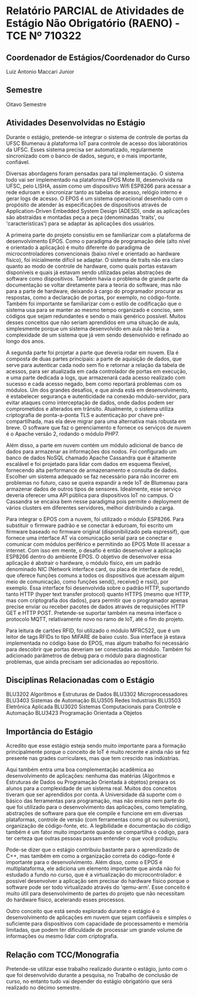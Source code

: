 # Relatório PARCIAL de Atividades de Estágio Não Obrigatório (RAENO) - TCE Nº 710322

## Coordenador de Estágios/Coordenador do Curso
Luiz Antonio Maccari Junior

## Semestre
Oitavo Semestre

## Atividades Desenvolvidas no Estágio
Durante o estágio, pretende-se integrar o sistema de controle de portas da UFSC Blumenau à plataforma IoT para controle de acesso dos laboratórios da UFSC. Esses sistema precisa ser automatizado, regularmente sincronizado com o banco de dados, seguro, e o mais importante, confiável.

Diversas abordagens foram pensadas para tal implementação. O sistema todo vai ser implementado na plataforma EPOS Mote III, desenvolvida na UFSC, pelo LISHA, assim como um dispositivo Wifi ESP8266 para acessar a rede eduroam e sincronizar tanto as tabelas de acesso, relógio interno e gerar logs de acesso. O EPOS é um sistema operacional desenhado com o propósito de atender às especificações de dispositivos através de Application-Driven Embedded System Design (ADESD), onde as aplicações são abstraídas e montadas peça a peça (denominadas 'traits', ou 'características') para se adaptar às aplicações dos usuários.

A primeira parte do projeto consistiu em se familiarizar com a plataforma de desenvolvimento EPOS. Como o paradigma de programação dele (alto nível e orientado à aplicação) é muito diferente do paradigma de microcontroladores convencionais (baixo nível e orientado ao hardware físico), foi inicialmente difícil se adaptar. O sistema de traits não era claro quanto ao modo de controle de hardware, como quais portas estavam disponíveis e quais já estavam sendo utilizadas pelas abstrações de software como dispositivos. Também havia o problema de grande parte da documentação se voltar diretamente para a teoria do software, mas não para a parte de hardware, deixando à cargo do programador procurar as respostas, como a declaração de portas, por exemplo, no código-fonte. Também foi importante se familiarizar com o estilo de codificação que o sistema usa para se manter ao mesmo tempo organizado e conciso, sem códigos que sejam redundantes e sendo o mais genérico possível. Muitos desses conceitos que não seriam aprendidos em uma situação de aula, simplesmente porque um sistema desenvolvido em aula não teria a complexidade de um sistema que já vem sendo desenvolvido e refinado ao longo dos anos.

A segunda parte foi projetar a parte que deveria rodar em nuvem. Ela é composta de duas partes principais: a parte de aquisição de dados, que serve para autenticar cada nodo sem fio e retornar a relação da tabela de acessos, para ser atualizada em cada controlador de portas em execução, e uma parte dedicada a logs, que armazenará cada acesso realizado com sucesso e cada acesso negado, bem como reportará problemas com os módulos. Um dos grandes desafios, e que ainda está em desenvolvimento, é estabelecer segurança e autenticidade na conexão módulo-servidor, para evitar ataques como interceptação de dados, onde dados podem ser comprometidos e alterados em trânsito. Atualmente, o sistema utiliza criptografia de ponta-a-ponta TLS e autenticação por chave pré-compartilhada, mas ela deve migrar para uma alternativa mais robusta em breve. O software que faz o gerenciamento e fornece os serviços de nuvem é o Apache versão 2, rodando o módulo PHP7.

Além disso, a parte em nuvem contém um módulo adicional de banco de dados para armazenar as informações dos nodos. Foi configurado um banco de dados NoSQL chamado Apache Cassandra que é altamente escalável e foi projetado para lidar com dados em esquema flexível, fornecendo alta performance de armazenamento e consulta de dados. Escolher um sistema adequado se faz necessário para não incorrer em problemas no futuro, caso se queira expandir a rede IoT de Blumenau para armazenar dados de outros tipos de sensores. Idealmente, esse serviço deveria oferecer uma API pública para dispositivos IoT no campus. O Cassandra se encaixa bem nesse paradigma pois permite o deployment de vários clusters em diferentes servidores, melhor distribuindo a carga.

Para integrar o EPOS com a nuvem, foi utilizado o módulo ESP8266. Para substituir o firmware padrão e se conectar à eduroam, foi escrito um firmware baseado no firmware original (disponibilizado pela espressif), que fornece uma interface AT via comunicação serial para se conectar e comunicar com módulos periférico e permitindo ao EPOS Mote III acessar a internet. Com isso em mente, o desafio é então desenvolver a aplicação ESP8266 dentro do ambiente EPOS. O objetivo de desenvolver essa aplicação é abstrair o hardware, o módulo físico, em um padrão denominado NIC (Network interface card, ou placa de interface de rede), que oferece funções comuns a todos os dispositivos que acessam algum meio de comunicação, como funções send(), receive() e rssi(), por exemplo. Essa interface foi desenvolvida sobre o padrão HTTP, suportando tanto HTTP (hyper text transfer protocol) quanto HTTPS (mesmo que HTTP, mas com criptografia dos dados), para permitir que o programador apenas precise enviar ou receber pacotes de dados através de requisições HTTP GET e HTTP POST. Pretende-se suportar também na mesma interface o protocolo MQTT, relativamente novo no ramo de IoT, até o fim do projeto.

Para leitura de cartões RFID, foi utilizado o módulo MFRC522, que é um leitor de tags RFIDs to tipo MIFARE de baixo custo. Sua interface já estava implementada no código base do EPOS, mas algum trabalho foi necessário para descobrir que portas deveriam ser conectadas ao módulo. Também foi adicionado parâmetros de debug para o módulo para diagnosticar problemas, que ainda precisam ser adicionadas ao repositório.


## Disciplinas Relacionadas com o Estágio
BLU3202 Algoritmos e Estruturas de Dados
BLU3302 Microprocessadores
BLU3403 Sistemas de Automação
BLU3505 Redes Industriais
BLU3503 Eletrônica Aplicada
BLU3020 Sistemas Computacionais para Controle e Automação
BLU3423 Programação Orientada a Objetos

## Importância do Estágio

Acredito que esse estágio esteja sendo muito importante para a formação principalmente porque o conceito de IoT é muito recente e ainda não se fez presente nas grades curriculares, mas que tem crescido nas indústrias.

Aqui também entra uma boa complementação acadêmica ao desenvolvimento de aplicações: nenhuma das matérias (Algoritmos e Estruturas de Dados ou Programação Orientada à objetos) prepara os alunos para a complexidade de um sistema real. Muitos dos conceitos tiveram que ser aprendidos por conta. A Universidade dá suporte com o básico das ferramentas para programação, mas não ensina nem parte do que foi utilizado para o desenvolvimento das aplicações, como templating, abstrações de software para que ele compile e funcione em em diversas plataformas, controle de versão (com ferramentas como git ou subversion), organização de código-fonte, etc. A legibilidade e documentação do código também é um fator muito importante quando se compartilha o código, para ter certeza que outras pessoas possam entender o que você produziu.

Pode-se dizer que o estágio contribuiu bastante para o aprendizado de C++, mas também em como a organização correta do código-fonte é importante para o desenvolvimento. Além disso, como o EPOS é multiplataforma, ele adiciona um elemento importante que ainda não foi estudado a fundo no curso, que é a virtualização do microcontrolador: é possível desenvolver a aplicação sem precisar do hardware físico porque o software pode ser todo virtualizado através do 'qemu-arm'. Esse conceito é muito útil para desenvolvimento de partes do projeto que não necessitam do hardware físico, acelerando esses processos.

Outro conceito que está sendo explorado durante o estágio é o desenvolvimento de aplicações em nuvem que sejam confiáveis e simples o suficiente para dispositivos com capacidade de processamento e memória limitadas, que podem ter dificuldade de processar um grande volume de informações ou mesmo lidar com criptografia.

## Relação com TCC/Monografia

Pretende-se utilizar esse trabalho realizado durante o estágio, junto com o que foi desenvolvido durante a pesquisa, no Trabalho de conclusão de curso, no entanto tudo vai depender do estágio obrigatório que será realizado no décimo semestre.
